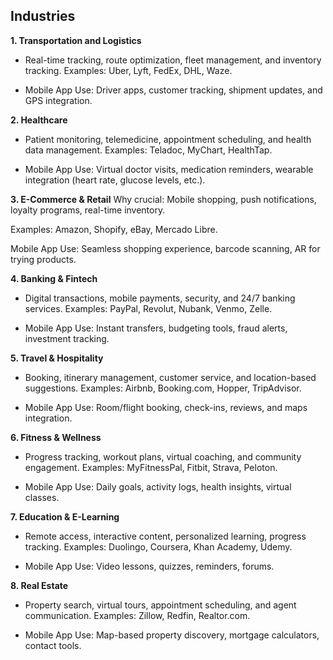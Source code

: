 ## Industries
**1. Transportation and Logistics**
- Real-time tracking, route optimization, fleet management, and inventory tracking. Examples: Uber, Lyft, FedEx, DHL, Waze.

- Mobile App Use: Driver apps, customer tracking, shipment updates, and GPS integration.

**2. Healthcare**
- Patient monitoring, telemedicine, appointment scheduling, and health data management. Examples: Teladoc, MyChart, HealthTap.

- Mobile App Use: Virtual doctor visits, medication reminders, wearable integration (heart rate, glucose levels, etc.).

**3. E-Commerce & Retail**
Why crucial: Mobile shopping, push notifications, loyalty programs, real-time inventory.

Examples: Amazon, Shopify, eBay, Mercado Libre.

Mobile App Use: Seamless shopping experience, barcode scanning, AR for trying products.

**4. Banking & Fintech**
- Digital transactions, mobile payments, security, and 24/7 banking services. Examples: PayPal, Revolut, Nubank, Venmo, Zelle.

- Mobile App Use: Instant transfers, budgeting tools, fraud alerts, investment tracking.

**5. Travel & Hospitality**
- Booking, itinerary management, customer service, and location-based suggestions. Examples: Airbnb, Booking.com, Hopper, TripAdvisor.

- Mobile App Use: Room/flight booking, check-ins, reviews, and maps integration.

**6. Fitness & Wellness**
- Progress tracking, workout plans, virtual coaching, and community engagement. Examples: MyFitnessPal, Fitbit, Strava, Peloton.

- Mobile App Use: Daily goals, activity logs, health insights, virtual classes.

**7. Education & E-Learning**
- Remote access, interactive content, personalized learning, progress tracking. Examples: Duolingo, Coursera, Khan Academy, Udemy.

- Mobile App Use: Video lessons, quizzes, reminders, forums.

**8. Real Estate**
- Property search, virtual tours, appointment scheduling, and agent communication. Examples: Zillow, Redfin, Realtor.com.

- Mobile App Use: Map-based property discovery, mortgage calculators, contact tools.
